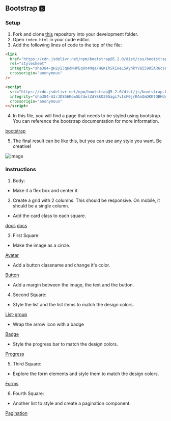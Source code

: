 ## Bootstrap 🅱️

### Setup

1. Fork and clone [this](https://github.com/JoinCODED/Task-Django-Web-Bootstrap) repository into your development folder.
2. Open `index.html` in your code editor.
3. Add the following lines of code to the top of the file:

```html
<link
  href="https://cdn.jsdelivr.net/npm/bootstrap@5.2.0/dist/css/bootstrap.min.css"
  rel="stylesheet"
  integrity="sha384-gH2yIJqKdNHPEq0n4Mqa/HGKIhSkIHeL5AyhkYV8i59U5AR6csBvApHHNl/vI1Bx"
  crossorigin="anonymous"
/>

<script
  src="https://cdn.jsdelivr.net/npm/bootstrap@5.2.0/dist/js/bootstrap.bundle.min.js"
  integrity="sha384-A3rJD856KowSb7dwlZdYEkO39Gagi7vIsF0jrRAoQmDKKtQBHUuLZ9AsSv4jD4Xa"
  crossorigin="anonymous"
></script>
```

4. In this file, you will find a page that needs to be styled using bootstrap. You can reference the bootstrap documentation for more information.

[bootstrap](https://getbootstrap.com/docs/)

5. The final result can be like this, but you can use any style you want. Be creative!

![image](https://i.imgur.com/ePTxbPL.png)

### Instructions

1. Body:

- Make it a flex box and center it.

2. Create a grid with 2 columns. This should be responsive. On mobile, it should be a single column.

- Add the card class to each square.

[docs](https://getbootstrap.com/docs/5.2/layout/grid/)
[docs](https://getbootstrap.com/docs/5.2/components/card/)

3. First Square:

- Make the image as a circle.

[Avatar](https://mdbootstrap.com/docs/standard/extended/avatar/)

- Add a button classname and change it's color.

[Button](https://getbootstrap.com/docs/5.2/components/buttons/)

- Add a margin between the image, the text and the button.

4. Second Square:

- Style the list and the list items to match the design colors.

[List-group](https://getbootstrap.com/docs/5.2/components/list-group/)

- Wrap the arrow icon with a badge

[Badge](https://getbootstrap.com/docs/5.2/components/badge/)

- Style the progress bar to match the design colors.

[Progress](https://getbootstrap.com/docs/5.2/components/progress/)

5. Third Square:

- Explore the form elements and style them to match the design colors.

[Forms](https://getbootstrap.com/docs/5.2/components/forms/)

6. Fourth Square:

- Another list to style and create a pagination component.

[Pagination](https://getbootstrap.com/docs/5.2/components/pagination/)
